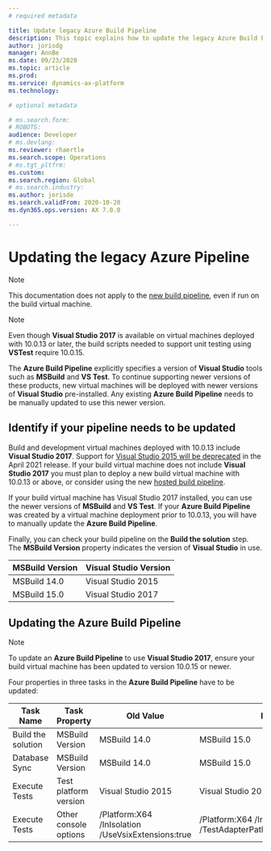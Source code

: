 ```yaml
---
# required metadata

title: Update legacy Azure Build Pipeline
description: This topic explains how to update the legacy Azure Build Pipeline to a newer version of Visual Studio
author: jorisdg
manager: AnnBe
ms.date: 09/23/2020
ms.topic: article
ms.prod: 
ms.service: dynamics-ax-platform
ms.technology: 

# optional metadata

# ms.search.form: 
# ROBOTS: 
audience: Developer
# ms.devlang: 
ms.reviewer: rhaertle
ms.search.scope: Operations
# ms.tgt_pltfrm: 
ms.custom:
ms.search.region: Global
# ms.search.industry: 
ms.author: jorisde
ms.search.validFrom: 2020-10-20
ms.dyn365.ops.version: AX 7.0.0

---
```


# Updating the legacy Azure Pipeline

> [!NOTE]
> This documentation does not apply to the [new build pipeline](hosted-build-automation.md), even if run on the build virtual machine.

> [!NOTE]
> Even though **Visual Studio 2017** is available on virtual machines deployed with 10.0.13 or later, the build scripts needed to support unit testing using **VSTest** require 10.0.15.

The **Azure Build Pipeline** explicitly specifies a version of **Visual Studio** tools such as **MSBuild** and **VS Test**. To continue supporting newer versions of these products, new virtual machines will be deployed with newer versions of **Visual Studio** pre-installed. Any existing **Azure Build Pipeline** needs to be manually
updated to use this newer version.

## Identify if your pipeline needs to be updated

Build and development virtual machines deployed with 10.0.13 include **Visual Studio 2017**. Support for [Visual Studio 2015 will be deprecated](/dynamics365/fin-ops-core/dev-itpro/get-started/removed-deprecated-features-platform-updates#platform-updates-for-version-10011-of-finance-and-operations-apps) in the April 2021 release. If your build virtual machine does not include **Visual Studio 2017** you must plan to deploy a new build virtual machine with 10.0.13 or above, or consider using the new [hosted build pipeline](hosted-build-automation.md).

If your build virtual machine has Visual Studio 2017 installed, you can use the newer versions of **MSBuild** and **VS Test**. If your **Azure Build Pipeline** was created by a virtual machine deployment prior to 10.0.13, you will have to manually update the **Azure Build Pipeline**.

Finally, you can check your build pipeline on the **Build the solution** step. The **MSBuild Version** property indicates the version of **Visual Studio** in use.

| MSBuild Version | Visual Studio Version |
|---|---|
| MSBuild 14.0 | Visual Studio 2015 |
| MSBuild 15.0 | Visual Studio 2017 |

## Updating the Azure Build Pipeline

> [!NOTE]
> To update an **Azure Build Pipeline** to use **Visual Studio 2017**, ensure your build virtual machine has been updated to version 10.0.15 or newer.

Four properties in three tasks in the **Azure Build Pipeline** have to be updated:

| Task Name | Task Property | Old Value | New Value|
| --- | --- | --- | ---|
| Build the solution | MSBuild Version | MSBuild 14.0 | MSBuild 15.0 |
| Database Sync | MSBuild Version | MSBuild 14.0 | MSBuild 15.0 |
| Execute Tests | Test platform version | Visual Studio 2015 | Visual Studio 2017 |
| Execute Tests | Other console options | /Platform:X64 /InIsolation /UseVsixExtensions:true | /Platform:X64 /InIsolation /TestAdapterPath:"$(VsixExtensionFolder)" |
